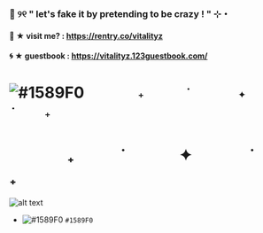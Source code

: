 ###  🧿 ୨୧  " let's fake it by pretending to be crazy ! " ⊹・ 
####  🪼 ★ visit me? : https://rentry.co/vitalityz 
#### 🌀 ★   guestbook : https://vitalityz.123guestbook.com/
# ![#1589F0](https://placehold.co/15x15/1589F0/1589F0.png) `　　⠀　₊　　　˙　　⠀⠀✦⠀　　　˙　　₊　`
# 　　⠀　₊　　　˙　　⠀⠀✦⠀　　　˙　　₊　
![alt text](https://i.pinimg.com/736x/fb/33/ec/fb33ecc71d2dff095305f0735a0c80b4.jpg)
- ![#1589F0](https://placehold.co/15x15/1589F0/1589F0.png) `#1589F0`
<!--
**vitalityz/vitalityz** is a ✨ _special_ ✨ repository because its `README.md` (this file) appears on your GitHub profile.

Here are some ideas to get you started:

- " so, go ahead baby, run your mouth! " 
- links : https://rentry.co/vitalityz
- 👯 I’m looking to collaborate on ...
- 🤔 I’m looking for help with ...
- 💬 Ask me about ...
- 📫 How to reach me: ...
- 😄 Pronouns: ...
- ⚡ Fun fact: ...
-->
